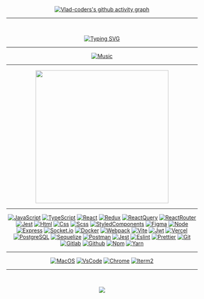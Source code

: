 <div class="wrapper">

<div align="center">

[![Vlad-coders's github activity graph](https://github-readme-activity-graph.vercel.app/graph?username=Vlad-coders&hide_border=true&theme=redical)](https://github.com/Vlad-coders)

<hr>

<br>

[![Typing SVG](https://readme-typing-svg.herokuapp.com?size=60&duration=4000&color=FF3BA2&center=true&vCenter=true&multiline=true&width=2000&height=400&lines=My+name+is+Vlad;I+am+a+Frontend+JavaScript%2FTypeScript+developer)](https://github.com/Vlad-coders)

</div>

<hr>

<div align="center">

[![Music](https://novatorem.vercel.app/api/spotify?background_color=0d1117&border_color=fa428e)](https://github.com/Vlad-coders)

</div>

<hr>

<p align="center">
  <a target="_blank" href="https://coders-portfolio.vercel.app/"><img
    src="https://img.shields.io/badge/check%20out%20my%20website-20232A?style=for-the-badge&logo=vercel" width="350px"/></a>
</p>

<hr>

<div align="center">

[![JavaScript](https://img.shields.io/badge/JavaScript-20232A?style=for-the-badge&logo=javascript)](https://wikipedia.org/wiki/JavaScript)
[![TypeScript](https://img.shields.io/badge/TypeScript-20232A?style=for-the-badge&logo=typescript)](https://www.typescriptlang.org/)
[![React](https://img.shields.io/badge/React-20232A?style=for-the-badge&logo=react)](https://react.dev/)
[![Redux](https://img.shields.io/badge/Redux-20232A?style=for-the-badge&logo=redux&logoColor=7749BD)](https://redux.js.org/)
[![ReactQuery](https://img.shields.io/badge/ReactQuery-20232A?style=for-the-badge&logo=reactquery)](https://tanstack.com/query/latest)
[![ReactRouter](https://img.shields.io/badge/React_Router-20232A?style=for-the-badge&logo=react-router)](https://reactrouter.com/)
[![Jest](https://img.shields.io/badge/Jest-20232A?style=for-the-badge&logo=jest&logoColor=red)](https://jestjs.io/)
[![Html](https://img.shields.io/badge/HTML5-20232A?style=for-the-badge&logo=html5)](https://html.spec.whatwg.org/multipage/)
[![Css](https://img.shields.io/badge/CSS3-20232A?style=for-the-badge&logo=css3&logoColor=369AD6)](https://www.w3.org/TR/CSS/)
[![Scss](https://img.shields.io/badge/scss-20232A?style=for-the-badge&logo=sass)](https://sass-lang.com/)
[![StyledComponents](https://img.shields.io/badge/StyledComponents-20232A?style=for-the-badge&logo=StyledComponents)](https://styled-components.com/)
[![Figma](https://img.shields.io/badge/figma-20232A?style=for-the-badge&logo=figma)](https://www.figma.com/)
[![Node](https://img.shields.io/badge/node-20232A?style=for-the-badge&logo=node.js)](https://nodejs.org/)
[![Express](https://img.shields.io/badge/express-20232A?style=for-the-badge&logo=express)](https://expressjs.com/)
[![Socket.io](https://img.shields.io/badge/socket.io-20232A?style=for-the-badge&logo=socket.io)](https://socket.io/)
[![Docker](https://img.shields.io/badge/docker-20232A?style=for-the-badge&logo=docker)](https://www.docker.com/)
[![Webpack](https://img.shields.io/badge/webpack-20232A?style=for-the-badge&logo=webpack)](https://webpack.js.org/)
[![Vite](https://img.shields.io/badge/vite-20232A?style=for-the-badge&logo=vite)](https://vitejs.dev/)
[![Jwt](https://img.shields.io/badge/JWT-20232A?style=for-the-badge&logo=jsonwebtokens)](https://jwt.io/)
[![Vercel](https://img.shields.io/badge/vercel-20232A?style=for-the-badge&logo=vercel)](https://vercel.com/)
[![PostgreSQL](https://img.shields.io/badge/postgresql-20232A?style=for-the-badge&logo=postgresql)](https://www.postgresql.org/)
[![Sequelize](https://img.shields.io/badge/Sequelize-20232A?style=for-the-badge&logo=Sequelize)](https://sequelize.org/)
[![Postman](https://img.shields.io/badge/postman-20232A?style=for-the-badge&logo=postman)](https://www.postman.com/)
[![Jest](https://img.shields.io/badge/jest-20232A?style=for-the-badge&logo=jest&logoColor=99424F)](https://jestjs.io/)
[![Eslint](https://img.shields.io/badge/eslint-20232A?style=for-the-badge&logo=eslint&logoColor=7C7CEA)](https://eslint.org/)
[![Prettier](https://img.shields.io/badge/prettier-20232A?style=for-the-badge&logo=prettier)](https://prettier.io/)
[![Git](https://img.shields.io/badge/git-20232A?style=for-the-badge&logo=git)](https://git-scm.com/)
[![Gitlab](https://img.shields.io/badge/gitlab-20232A?style=for-the-badge&logo=gitlab)](https://about.gitlab.com/)
[![Github](https://img.shields.io/badge/github-20232A?style=for-the-badge&logo=github)](https://github.com/)
[![Npm](https://img.shields.io/badge/npm-20232A?style=for-the-badge&logo=npm)](https://www.npmjs.com/)
[![Yarn](https://img.shields.io/badge/yarn-20232A?style=for-the-badge&logo=yarn)](https://yarnpkg.com/)

[//]: # ([![Babel]&#40;https://img.shields.io/badge/babel-20232A?style=for-the-badge&logo=babel&#41;]&#40;https://babeljs.io/&#41;)
[//]: # ([![Electron]&#40;https://img.shields.io/badge/electron-20232A?style=for-the-badge&logo=electron&logoColor=A0EBF9&#41;]&#40;https://www.electronjs.org/&#41;)
[//]: # ([![NestJs]&#40;https://img.shields.io/badge/nest-20232A?style=for-the-badge&logo=nestjs&logoColor=E0234D&#41;]&#40;https://nestjs.com/&#41;)
[//]: # ([![GraphQL]&#40;https://img.shields.io/badge/graphql-20232A?style=for-the-badge&logo=GraphQL&logoColor=e535ab&#41;]&#40;https://graphql.org/&#41;)
[//]: # ([![PostCss]&#40;https://img.shields.io/badge/postcss-20232A?style=for-the-badge&logo=postcss&logoColor=DD3A0A&#41;]&#40;https://postcss.org/&#41;)
[//]: # ([![Storybook]&#40;https://img.shields.io/badge/storybook-20232A?style=for-the-badge&logo=storybook&#41;]&#40;https://storybook.js.org/&#41;)
[//]: # ([![Mobx]&#40;https://img.shields.io/badge/mobx-20232A?style=for-the-badge&logo=mobx&#41;]&#40;https://mobx.js.org/&#41;)
[//]: # ([![Jira]&#40;https://img.shields.io/badge/jira-20232A?style=for-the-badge&logo=jira&logoColor=blue&#41;]&#40;https://www.atlassian.com/software/jira&#41;)
[//]: # ([![Swagger]&#40;https://img.shields.io/badge/swagger-20232A?style=for-the-badge&logo=swagger&#41;]&#40;https://swagger.io/&#41;)
[//]: # ([![NextJs]&#40;https://img.shields.io/badge/next-20232A?style=for-the-badge&logo=next.js&#41;]&#40;https://nextjs.org/&#41;)

</div>

<hr>

<div align="center">

[![MacOS](https://img.shields.io/badge/MacOS-20232A?style=for-the-badge&logo=apple)](https://github.com/Vlad-coders)
[![VsCode](https://img.shields.io/badge/VSCode-0078D4?style=for-the-badge&logo=visual%20studio%20code&logoColor=white)](https://github.com/Vlad-coders)
[![Chrome](https://img.shields.io/badge/chrome-20232A?style=for-the-badge&logo=googlechrome)](https://github.com/Vlad-coders)
[![Iterm2](https://img.shields.io/badge/iterm2-20232A?style=for-the-badge&logo=iterm2)](https://github.com/Vlad-coders)

</div>

<hr>

<div align="center">

<!-- [![Vlad-coders's github stats](https://github-readme-stats.vercel.app/api/top-langs?username=Vlad-coders&theme=radical&langs_count=20&layout=compact)](https://github.com/Vlad-coders) -->

<!-- ` -->

&nbsp;
&nbsp;
&nbsp;
&nbsp;
&nbsp;
&nbsp;
&nbsp;
&nbsp;
&nbsp;
&nbsp;
&nbsp;
&nbsp;

<p align="center">
  <a href="https://www.youtube.com/watch?v=dQw4w9WgXcQ">
    <img src="https://user-images.githubusercontent.com/465125/151564444-07f17c75-0ad0-490b-8273-57b85c82d197.svg" />
  </a>
</p>

&nbsp;
&nbsp;
&nbsp;
&nbsp;
&nbsp;
&nbsp;
&nbsp;
&nbsp;
&nbsp;
&nbsp;
&nbsp;
&nbsp;
</div>

</div>